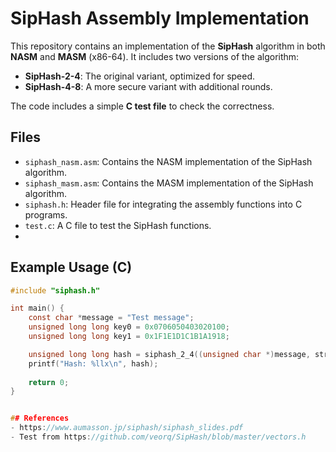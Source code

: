 # SipHash Assembly Implementation

This repository contains an implementation of the **SipHash** algorithm in both **NASM** and **MASM** (x86-64). It includes two versions of the algorithm:

- **SipHash-2-4**: The original variant, optimized for speed.
- **SipHash-4-8**: A more secure variant with additional rounds.

The code includes a simple **C test file** to check the correctness.

## Files

- `siphash_nasm.asm`: Contains the NASM implementation of the SipHash algorithm.
- `siphash_masm.asm`: Contains the MASM implementation of the SipHash algorithm.
- `siphash.h`: Header file for integrating the assembly functions into C programs.
- `test.c`: A C file to test the SipHash functions.
- 
## Example Usage (C)

```c
#include "siphash.h"

int main() {
    const char *message = "Test message";
    unsigned long long key0 = 0x0706050403020100;
    unsigned long long key1 = 0x1F1E1D1C1B1A1918;

    unsigned long long hash = siphash_2_4((unsigned char *)message, strlen(message), key0, key1);
    printf("Hash: %llx\n", hash);
    
    return 0;
}


## References
- https://www.aumasson.jp/siphash/siphash_slides.pdf
- Test from https://github.com/veorq/SipHash/blob/master/vectors.h

